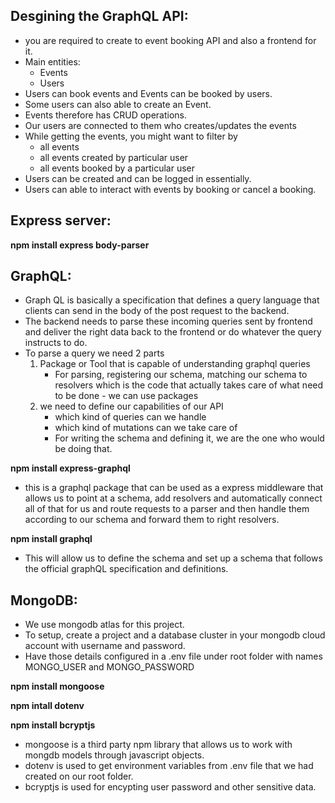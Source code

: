 Desgining the GraphQL API:
--------------------------
* you are required to create to event booking API and also a frontend for it.
* Main entities:
  * Events
  * Users
* Users can book events and Events can be booked by users.
* Some users can also able to create an Event.
* Events therefore has CRUD operations.
* Our users are connected to them who creates/updates the events
* While getting the events, you might want to filter by 
  * all events
  * all events created by particular user
  * all events booked by a particular user
* Users can be created and can be logged in essentially.
* Users can able to interact with events by booking or cancel a booking.

Express server:
---------------
**npm install express body-parser**

GraphQL:
--------
* Graph QL is basically a specification that defines a query language that clients can send in the body of the post request to the backend.
* The backend needs to parse these incoming queries sent by frontend and deliver the right data back to the frontend or do whatever the query instructs to do.
* To parse a query we need 2 parts
  1. Package or Tool that is capable of understanding graphql queries 
     * For parsing, registering our schema, matching our schema to resolvers which is the code that actually takes care of what need to be done - we can use packages
  2. we need to define our capabilities of our API
     * which kind of queries can we handle
     * which kind of mutations can we take care of
     * For writing the schema and defining it, we are the one who would be doing that.

**npm install express-graphql**

  * this is a graphql package that can be used as a express middleware that allows us to point at a schema, add resolvers and automatically connect all of that for us and route requests to a parser and then handle them according to our schema and forward them to right resolvers.

**npm install graphql**

  * This will allow us to define the schema and set up a schema that follows the official graphQL specification and definitions. 

MongoDB:
---------
* We use mongodb atlas for this project.
* To setup, create a project and a database cluster in your mongodb cloud account with username and password.
* Have those details configured in a .env file under root folder with names MONGO_USER and MONGO_PASSWORD

**npm install mongoose**

**npm intall dotenv**

**npm install bcryptjs**

* mongoose is a third party npm library that allows us to work with mongdb models through javascript objects.
* dotenv is used to get environment variables from .env file that we had created on our root folder.
* bcryptjs is used for encypting user password and other sensitive data.
